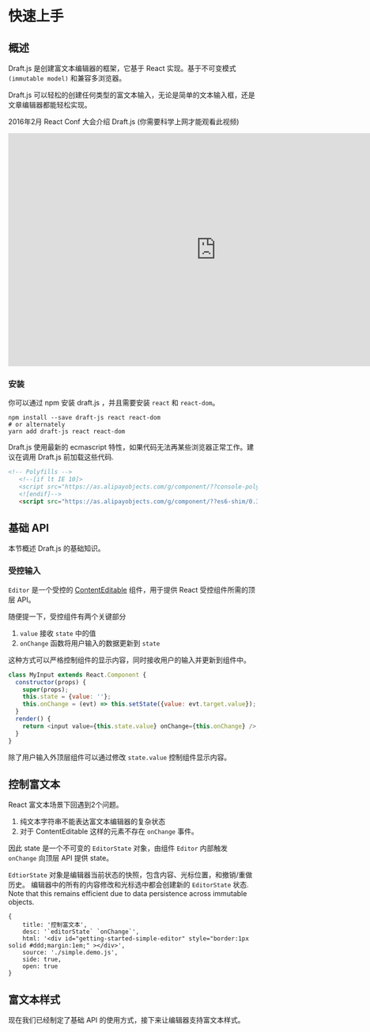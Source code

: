 # 快速上手

## 概述

Draft.js 是创建富文本编辑器的框架，它基于 React 实现。基于不可变模式 `(immutable model)` 和兼容多浏览器。

Draft.js 可以轻松的创建任何类型的富文本输入，无论是简单的文本输入框，还是文章编辑器都能轻松实现。

2016年2月 React Conf 大会介绍 Draft.js (你需要科学上网才能观看此视频)

<iframe width="840" height="472" src="https://www.youtube.com/embed/feUYwoLhE_4" frameborder="0" allow="autoplay; encrypted-media" allowfullscreen></iframe>

### 安装

你可以通过 npm 安装 draft.js ，并且需要安装 `react` 和 `react-dom`。

```shell
npm install --save draft-js react react-dom
# or alternately
yarn add draft-js react react-dom
```

Draft.js 使用最新的 ecmascript 特性，如果代码无法再某些浏览器正常工作。建议在调用 Draft.js 前加载这些代码.

```html
<!-- Polyfills -->
   <!--[if lt IE 10]>
   <script src="https://as.alipayobjects.com/g/component/??console-polyfill/0.2.2/index.js,es5-shim/4.5.7/es5-shim.min.js,es5-shim/4.5.7/es5-sham.min.js,es6-shim/0.35.1/es6-sham.min.js,es6-shim/0.35.1/es6-shim.min.js,html5shiv/3.7.2/html5shiv.min.js,media-match/2.0.2/media.match.min.js"></script>
   <![endif]-->
   <script src="https://as.alipayobjects.com/g/component/??es6-shim/0.35.1/es6-sham.min.js,es6-shim/0.35.1/es6-shim.min.js"></script>
```

## 基础 API

本节概述 Draft.js 的基础知识。

### 受控输入

`Editor` 是一个受控的 [ContentEditable](https://developer.mozilla.org/zh-CN/docs/Web/Guide/HTML/Content_Editable) 组件，用于提供 React 受控组件所需的顶层 API。

随便提一下，受控组件有两个关键部分

1. `value` 接收 `state` 中的值
2. `onChange` 函数将用户输入的数据更新到 `state`

这种方式可以严格控制组件的显示内容，同时接收用户的输入并更新到组件中。

```js
class MyInput extends React.Component {
  constructor(props) {
    super(props);
    this.state = {value: ''};
    this.onChange = (evt) => this.setState({value: evt.target.value});
  }
  render() {
    return <input value={this.state.value} onChange={this.onChange} />;
  }
}
```

除了用户输入外顶层组件可以通过修改 `state.value` 控制组件显示内容。


## 控制富文本

React 富文本场景下回遇到2个问题。

1. 纯文本字符串不能表达富文本编辑器的复杂状态
2. 对于 ContentEditable 这样的元素不存在 `onChange` 事件。

因此 state 是一个不可变的 `EditorState` 对象，由组件 `Editor` 内部触发 `onChange` 向顶层 API 提供 state。

`EdtiorState` 对象是编辑器当前状态的快照，包含内容、光标位置，和撤销/重做历史。 编辑器中的所有的内容修改和光标选中都会创建新的 `EditorState` 状态. Note that this remains efficient due to data persistence across immutable objects.



````code
{
    title: '控制富文本',
    desc: '`editorState` `onChange`',
    html: '<div id="getting-started-simple-editor" style="border:1px solid #ddd;margin:1em;" ></div>',
    source: './simple.demo.js',
    side: true,
    open: true
}
````

## 富文本样式

现在我们已经制定了基础 API 的使用方式，接下来让编辑器支持富文本样式。
